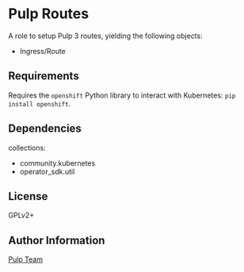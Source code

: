 Pulp Routes
===========

A role to setup Pulp 3 routes, yielding the following objects:

* Ingress/Route

Requirements
------------

Requires the `openshift` Python library to interact with Kubernetes: `pip install openshift`.

Dependencies
------------

collections:

  - community.kubernetes
  - operator_sdk.util

License
-------

GPLv2+

Author Information
------------------

[Pulp Team](https://pulpproject.org/)
